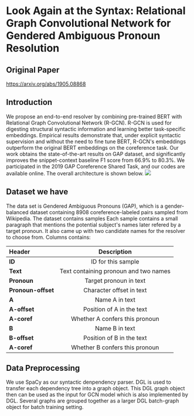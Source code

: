 # Look Again at the Syntax: Relational Graph Convolutional Network for Gendered Ambiguous Pronoun Resolution

## Original Paper
 https://arxiv.org/abs/1905.08868

## Introduction
We propose an end-to-end resolver by combining pre-trained BERT with Relational Graph Convolutional Network (R-GCN). R-GCN is used for digesting structural syntactic information and learning better task-specific embeddings. Empirical results demonstrate that, under explicit syntactic supervision and without the need to fine tune BERT, R-GCN's embeddings outperform the original BERT embeddings on the coreference task. Our work obtains the state-of-the-art results on GAP dataset, and significantly improves the snippet-context baseline F1 score from 66.9% to 80.3%. We participated in the 2019 GAP Coreference Shared Task, and our codes are available online. The overall architecture is shown below.
![](https://i.imgur.com/aAK43SM.png)



## Dataset we have
The data set is Gendered Ambiguous Pronouns (GAP), which is a gender-balanced dataset containing 8908 coreference-labeled pairs sampled from Wikipedia. The dataset contains samples Each sample contains a small paragraph that mentions the potential subject's names later refered by a target pronoun. It also came up with two candidate names for the resolver to choose from. Columns contains: 

|  Header        | Description     | 
| :------------- | :----------: |
|  <strong>ID</strong> | ID for this sample   | 
|  <strong>Text</strong> | Text containing pronoun and two names   | 
|  <strong>Pronoun</strong> | Target pronoun in text   |
|  <strong>Pronoun-offset</strong> | Character offset in text   |
|  <strong>A</strong> | Name A in text   |
|  <strong>A-offset</strong> | Position of A in the text |
|  <strong>A-coref</strong> | Whether A confers this pronoun |
|  <strong>B</strong> | Name B in text |
|  <strong>B-offset</strong> | Position of B in the text |
|  <strong>A-coref</strong> | Whether B confers this pronoun |



## Data Preprocessing

We use SpaCy as our syntactic denpendency parser. DGL is used to transfer each dependency tree into a graph object. This DGL graph object then can be used as the input for GCN model which is also implemented by DGL. Several graphs are grouped together as a larger DGL batch-graph object for batch training setting.
